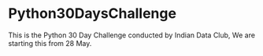 # Python30DaysChallenge
This is the Python 30 Day Challenge conducted by Indian Data Club, We are starting this from 28 May.
